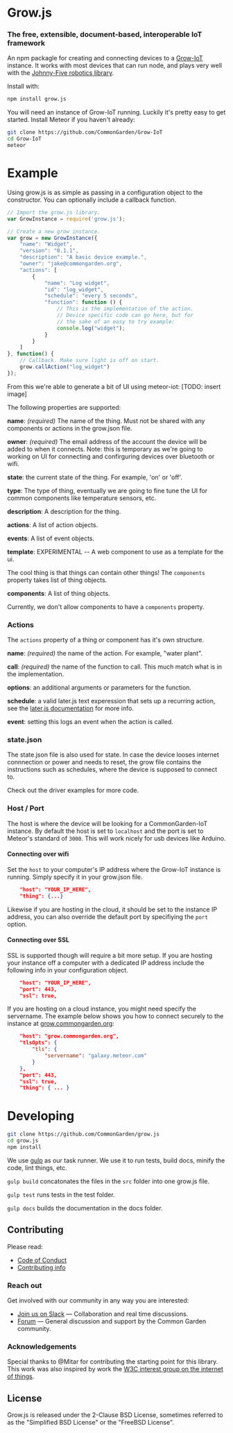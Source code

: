 # Grow.js
### The free, extensible, document-based, interoperable IoT framework
An npm packagle for creating and connecting devices to a [Grow-IoT](https://github.com/CommonGarden/Grow-IoT) instance. It works with most devices that can run node, and plays very well with the [Johnny-Five robotics library](http://johnny-five.io/).

Install with:

```bash
npm install grow.js
```

You will need an instance of Grow-IoT running. Luckily it's pretty easy to get started. Install Meteor if you haven't already:

```bash
git clone https://github.com/CommonGarden/Grow-IoT
cd Grow-IoT
meteor
```

# Example
Using grow.js is as simple as passing in a configuration object to the constructor. You can optionally include a callback function.

```javascript
// Import the grow.js library.
var GrowInstance = require('grow.js');

// Create a new grow instance.
var grow = new GrowInstance({
    "name": "Widget",
    "version": "0.1.1",
    "description": "A basic device example.",
    "owner": "jake@commongarden.org",
    "actions": [
        {
            "name": "Log widget",
            "id": "log_widget",
            "schedule": "every 5 seconds",
            "function": function () {
                // This is the implementation of the action.
                // Device specific code can go here, but for
                // the sake of an easy to try example:
                console.log("widget");
            }
        }
    ]
}, function() {
    // Callback. Make sure light is off on start.
    grow.callAction("log_widget")
});
```

From this we're able to generate a bit of UI using meteor-iot: [TODO: insert image]

The following properties are supported:

**name**: *(required)* The name of the thing. Must not be shared with any components or actions in the grow.json file.

**owner**: *(required)* The email address of the account the device will be added to when it connects. Note: this is temporary as we're going to working on UI for connecting and confirguring devices over bluetooth or wifi.

**state**: the current state of the thing. For example, 'on' or 'off'.

**type**: The type of thing, eventually we are going to fine tune the UI for common components like temperature sensors, etc.

**description**: A description for the thing.

**actions**: A list of action objects.

**events**: A list of event objects.

**template**: EXPERIMENTAL -- A web component to use as a template for the ui.

The cool thing is that things can contain other things! The `components` property takes list of thing objects.

**components**: A list of thing objects.

Currently, we don't allow components to have a `components` property.

### Actions
The `actions` property of a thing or component has it's own structure.

**name**: *(required)* the name of the action. For example, "water plant".

**call**: *(required)* the name of the function to call. This much match what is in the implementation.

**options**: an additional arguments or parameters for the function.

**schedule**: a valid later.js text experession that sets up a recurring action, see the [later.js documentation](http://bunkat.github.io/later/) for more info.

**event**: setting this logs an event when the action is called.

### state.json

The state.json file is also used for state. In case the device looses internet connnection or power and needs to reset, the grow file contains the instructions such as schedules, where the device is supposed to connect to.

Check out the driver examples for more code.

### Host / Port
The host is where the device will be looking for a CommonGarden-IoT instance. By default the host is set to `localhost` and the port is set to Meteor's standard of `3000`. This will work nicely for usb devices like Arduino.

#### Connecting over wifi
Set the `host` to your computer's IP address where the Grow-IoT instance is running. Simply specify it in your grow.json file.

```json
    "host": "YOUR_IP_HERE",
    "thing": {...}
```

Likewise if you are hosting in the cloud, it should be set to the instance IP address, you can also override the default port by specifiying the `port` option.

#### Connecting over SSL
SSL is supported though will require a bit more setup. If you are hosting your instance off a computer with a dedicated IP address include the following info in your configuration object.

```json
    "host": "YOUR_IP_HERE",
    "port": 443,
    "ssl": true,
```

If you are hosting on a cloud instance, you might need specify the servername. The example below shows you how to connect securely to the instance at [grow.commongarden.org](https://grow.commongarden.org):

```json
    "host": "grow.commongarden.org",
    "tlsOpts": {
        "tls": {
            "servername": "galaxy.meteor.com"
        }
    },
    "port": 443,
    "ssl": true,
    "thing": { ... }
```

# Developing
```bash
git clone https://github.com/CommonGarden/grow.js
cd grow.js
npm install
```

We use [gulp](http://gulpjs.com/) as our task runner. We use it to run tests, build docs, minify the code, lint things, etc.

`gulp build` concatonates the files in the `src` folder into one grow.js file.

`gulp test` runs tests in the test folder.

`gulp docs` builds the documentation in the docs folder.


## Contributing

Please read:
* [Code of Conduct](https://github.com/CommonGarden/Organization/blob/master/code-of-conduct.md)
* [Contributing info](https://github.com/CommonGarden/Organization/blob/master/contributing.md)

### Reach out
Get involved with our community in any way you are interested:

* [Join us on Slack](http://slack.commongarden.org) — Collaboration and real time discussions.
* [Forum](http://forum.commongarden.org/) — General discussion and support by the Common Garden community.

### Acknowledgements
Special thanks to @Mitar for contributing the starting point for this library. This work was also inspired by work the [W3C interest group on the internet of things](https://github.com/w3c/web-of-things-framework).

## License
Grow.js is released under the 2-Clause BSD License, sometimes referred to as the "Simplified BSD License" or the "FreeBSD License".
